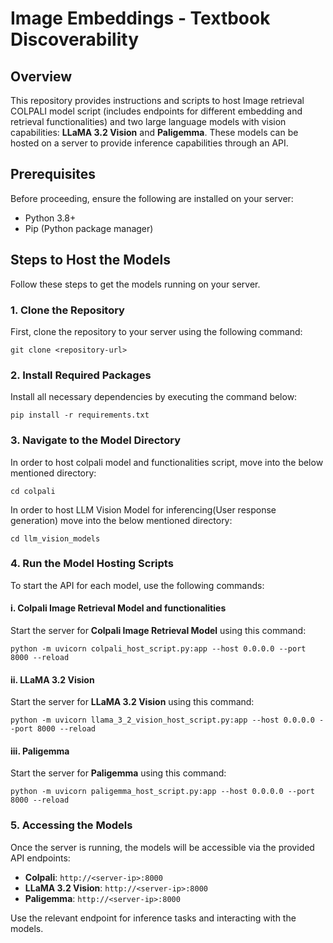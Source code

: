 
# Image Embeddings - Textbook Discoverability

## Overview

This repository provides instructions and scripts to host Image retrieval COLPALI model script (includes endpoints for different embedding and retrieval functionalities) and two large language models with vision capabilities: **LLaMA 3.2 Vision** and **Paligemma**. These models can be hosted on a server to provide inference capabilities through an API.

## Prerequisites

Before proceeding, ensure the following are installed on your server:

- Python 3.8+
- Pip (Python package manager)

## Steps to Host the Models

Follow these steps to get the models running on your server.

### 1. Clone the Repository

First, clone the repository to your server using the following command:

```
git clone <repository-url>
```

### 2. Install Required Packages

Install all necessary dependencies by executing the command below:

```
pip install -r requirements.txt
```

### 3. Navigate to the Model Directory

In order to host colpali model and functionalities script, move into the below mentioned directory:

```
cd colpali
```

In order to host LLM Vision Model for inferencing(User response generation) move into the below mentioned directory:

```
cd llm_vision_models
```

### 4. Run the Model Hosting Scripts

To start the API for each model, use the following commands:

#### i. Colpali Image Retrieval Model and functionalities

Start the server for **Colpali Image Retrieval Model** using this command:

```
python -m uvicorn colpali_host_script.py:app --host 0.0.0.0 --port 8000 --reload
```

#### ii. LLaMA 3.2 Vision

Start the server for **LLaMA 3.2 Vision** using this command:

```
python -m uvicorn llama_3_2_vision_host_script.py:app --host 0.0.0.0 --port 8000 --reload
```

#### iii. Paligemma

Start the server for **Paligemma** using this command:

```
python -m uvicorn paligemma_host_script.py:app --host 0.0.0.0 --port 8000 --reload
```

### 5. Accessing the Models

Once the server is running, the models will be accessible via the provided API endpoints:
- **Colpali**: `http://<server-ip>:8000`
- **LLaMA 3.2 Vision**: `http://<server-ip>:8000`
- **Paligemma**: `http://<server-ip>:8000`

Use the relevant endpoint for inference tasks and interacting with the models.
